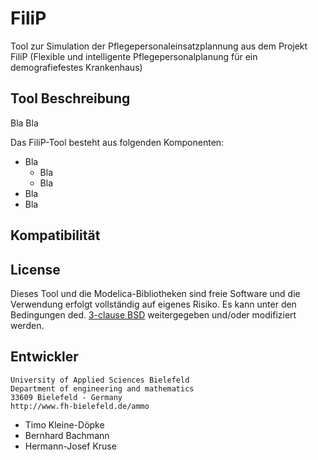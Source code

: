 # FiliP
Tool zur Simulation der Pflegepersonaleinsatzplannung aus dem Projekt FiliP (Flexible und intelligente Pflegepersonalplanung für ein
demografiefestes Krankenhaus)

## Tool Beschreibung

Bla Bla

Das FiliP-Tool besteht aus folgenden Komponenten:

 * Bla
   * Bla
   * Bla
 * Bla
 * Bla


## Kompatibilität


## License

Dieses Tool und die Modelica-Bibliotheken sind freie Software und die Verwendung erfolgt vollständig auf eigenes Risiko.
Es kann unter den Bedingungen ded. [3-clause BSD](https://www.modelica.org/licenses/modelica-3-clause-bsd) weitergegeben und/oder modifiziert werden.

## Entwickler
    University of Applied Sciences Bielefeld
    Department of engineering and mathematics
    33609 Bielefeld - Germany
    http://www.fh-bielefeld.de/ammo
* Timo Kleine-Döpke
* Bernhard Bachmann
* Hermann-Josef Kruse


